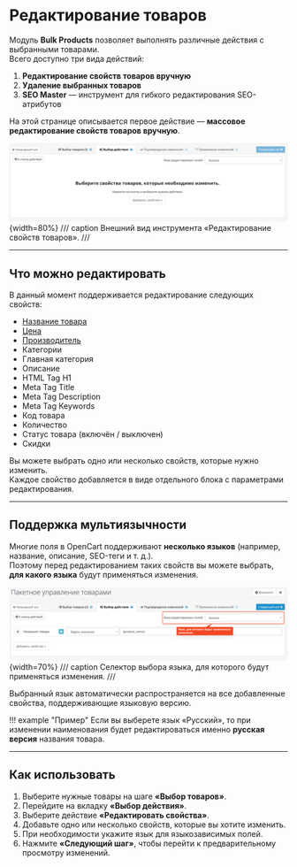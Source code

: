 # Редактирование товаров

Модуль **Bulk Products** позволяет выполнять различные действия с выбранными товарами.  
Всего доступно три вида действий:

1. **Редактирование свойств товаров вручную**
2. **Удаление выбранных товаров**
3. **SEO Master** — инструмент для гибкого редактирования SEO-атрибутов

На этой странице описывается первое действие — **массовое редактирование свойств товаров вручную**.

![bulk-edit.png](bulk-edit.png){width=80%}
/// caption
Внешний вид инструмента «Редактирование свойств товаров».
///

---

## Что можно редактировать

В данный момент поддерживается редактирование следующих свойств:

- [Название товара](product_name.md)
- [Цена](product_price.md)
- [Производитель](product_manufacturer.md)
- Категории
- Главная категория
- Описание
- HTML Tag H1
- Meta Tag Title
- Meta Tag Description
- Meta Tag Keywords
- Код товара
- Количество
- Статус товара (включён / выключен)
- Скидки

Вы можете выбрать одно или несколько свойств, которые нужно изменить.  
Каждое свойство добавляется в виде отдельного блока с параметрами редактирования.

---

## Поддержка мультиязычности

Многие поля в OpenCart поддерживают **несколько языков** (например, название, описание, SEO-теги и т. д.).  
Поэтому перед редактированием таких свойств вы можете выбрать, **для какого языка** будут применяться изменения.

![products-edit-fields-lang.png](products-edit-fields-lang.png){width=70%}
/// caption
Селектор выбора языка, для которого будут применяться изменения.
///

Выбранный язык автоматически распространяется на все добавленные свойства, поддерживающие языковую версию.

!!! example "Пример"
    Если вы выберете язык «Русский», то при изменении наименования будет редактироваться именно **русская версия** названия товара.

---

## Как использовать

1. Выберите нужные товары на шаге **«Выбор товаров»**.
2. Перейдите на вкладку **«Выбор действия»**.
3. Выберите действие **«Редактировать свойства»**.
4. Добавьте одно или несколько свойств, которые вы хотите изменить.
5. При необходимости укажите язык для языкозависимых полей.
6. Нажмите **«Следующий шаг»**, чтобы перейти к предварительному просмотру изменений.